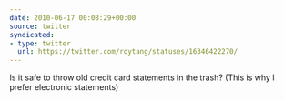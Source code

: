 ```yaml
---
date: 2010-06-17 00:08:29+00:00
source: twitter
syndicated:
- type: twitter
  url: https://twitter.com/roytang/statuses/16346422270/
---
```


Is it safe to throw old credit card statements in the trash? (This is why I prefer electronic statements)
